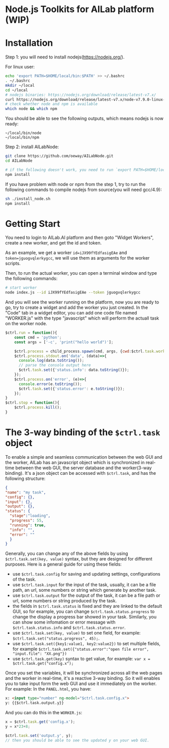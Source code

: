 # Node.js Toolkits for AILab platform (WIP)

# Installation

Step 1: you will need to install nodejs(https://nodejs.org/).

For linux user:
```bash
echo 'export PATH=$HOME/local/bin:$PATH' >> ~/.bashrc
. ~/.bashrc
mkdir ~/local
cd ~/local
# nodejs binaries: https://nodejs.org/download/release/latest-v7.x/
curl https://nodejs.org/download/release/latest-v7.x/node-v7.9.0-linux-x64.tar.gz | tar --strip-components 1 -xzv
# check whether node and npm is available
which node && which npm
```
You should be able to see the following outputs, which means nodejs is now ready:
```
~/local/bin/node
~/local/bin/npm
```

Step 2: install AILabNode:
```bash
git clone https://github.com/oeway/AILabNode.git
cd AILabNode

# if the following doesn't work, you need to run `export PATH=$HOME/local/bin:$PATH` and run it again.
npm install
```

If you have problem with node or npm from the step 1, try to run the following commands to compile nodejs from source(you will need gcc/4.9):
```bash
sh ./install_node.sh
npm install
```

# Getting Start
You need to login to AILab.AI platform and then goto "Widget Workers", create a new worker, and get the id and token.

As an example, we get a worker `id=iJX99fYEdfasigEAe` and `token=jguogvqlerkygcc`, we will use them as arguments for the worker scripts.

Then, to run the actual worker, you can open a terminal window and type the following commands:
```bash
# start worker
node index.js --id iJX99fYEdfasigEAe --token jguogvqlerkygcc
```

And you will see the worker running on the platform, now you are ready to go, try to create a widget and add the worker you just created. In the "Code" tab in a widget editor, you can add one code file named "WORKER.js" with the type "javascript" which will perform the actuall task on the worker node.

```js
$ctrl.run = function(){
    const cmd = 'python';
    const args = ['-c', 'print("hello world")'];

    $ctrl.process = child_process.spawn(cmd, args, {cwd:$ctrl.task.workdir});
    $ctrl.process.stdout.on('data', (data)=>{
      console.log(data.toString());
      // parse the console output here
      $ctrl.task.set({'status.info': data.toString()});
    });
    $ctrl.process.on('error', (e)=>{
      console.error(e.toString());
      $ctrl.task.set({'status.error': e.toString()});
    });
}
$ctrl.stop = function(){
    $ctrl.process.kill();
}
```

# The 3-way binding of the `$ctrl.task` object
To enable a simple and seamless communication between the web GUI and the worker, AILab has an javascript object which is synchronized in real-time between the web GUI, the server database and the worker(3-way binding). It's a json object can be accessed with `$ctrl.task`, and has the following structure:
```json
{
"name": "my task",
"config": {},
"input": {},
"output": {},
"status": {
  "stage":"loading",
  "progress": 55,
  "running": true,
  "info": "",
  "error": ""
  }
}
```
Generally, you can change any of the above fields by using `$ctrl.task.set(key, value)` syntax, but they are designed for different purposes. Here is a general guide for using these fields:
 * use `$ctrl.task.config` for saving and updating settings, configurations of the task.
 * use `$ctrl.task.input` for the input of the task, usually, it can be a file path, an url, some numbers or string which generate by another task.
 * use `$ctrl.task.output` for the output of the task, it can be a file path or url, some numbers or string produced by the task.
 * the fields in `$ctrl.task.status` is fixed and they are linked to the default GUI, so for example, you can change `$ctrl.task.status.progress` to change the display a progress bar showed in your task. Similarly, you can show some infomation or error message with `$ctrl.task.status.info` and `$ctrl.task.status.error`.
 * use `$ctrl.task.set(key, value)` to set one field, for example: `$ctrl.task.set("status.progress", 45);`.
 * use `$ctrl.task.set({key1:value1, key2:value2})` to set multiple fields, for example `$ctrl.task.set({"status.error":"open file error", "input.file": "XX.png"})`
 * use `$ctrl.task.get(key)` syntax to get value, for example: `var x = $ctrl.task.get("config.x");`
 
Once you set the variables, it will be synchronized across all the web pages and the worker in real-time, it's a reactive 3-way binding.
So it will enables you to take input form the web GUI and use it immediately on the worker. For example:
In the `PANEL.html`, you have:
```html
x: <input type="number" ng-model="$ctrl.task.config.x">
y: {{$ctrl.task.output.y}}
```
And you can do this in the `WORKER.js`:
```javascript
x = $ctrl.task.get('config.x');
y = x*23+8;

$ctrl.task.set('output.y', y);
// then you should be able to see the updated y on your web GUI.
```
